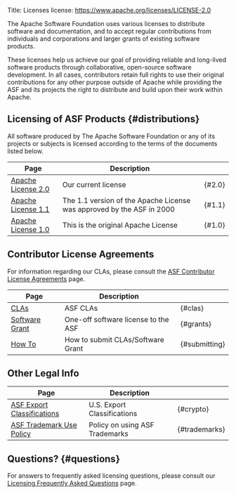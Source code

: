 Title: Licenses
license: https://www.apache.org/licenses/LICENSE-2.0



The Apache Software Foundation uses various licenses to distribute
software and documentation, and to accept regular
contributions from individuals and corporations and larger grants of existing software products.

These licenses help us achieve our goal of providing reliable and
long-lived software products through collaborative, open-source software
development. In all cases, contributors retain full rights to use their
original contributions for any other purpose outside of Apache while
providing the ASF and its projects the right to distribute and build upon
their work within Apache.


## Licensing of ASF Products  {#distributions}

All software produced by The Apache Software Foundation or any of its
projects or subjects is licensed according to the terms of the documents
listed below.

| Page | Description | |
| ---- | ----------- | -- |
| [Apache License 2.0](LICENSE-2.0) | Our current license |  {#2.0} |
| [Apache License 1.1](LICENSE-1.1) | The 1.1 version of the Apache License was approved by the ASF in 2000 |  {#1.1} |
| [Apache License 1.0](LICENSE-1.0) | This is the original Apache License |  {#1.0} |


## Contributor License Agreements

For information regarding our CLAs, please consult the [ASF Contributor License 
Agreements](/licenses/contributor-agreements.html) page.

| Page | Description | |
| ---- | ----------- | -- |
| [CLAs](/licenses/contributor-agreements.html#clas) | ASF CLAs |  {#clas} |
| [Software Grant](/licenses/contributor-agreements.html#grants) | One-off software license to the ASF |  {#grants} |
| [How To](/licenses/contributor-agreements.html#submitting) | How to submit CLAs/Software Grant |  {#submitting} |


## Other Legal Info

| Page | Description | |
| ---- | ----------- | -- |
| [ASF Export Classifications](/licenses/exports/) | U.S. Export Classifications |  {#crypto} |
| [ASF Trademark Use Policy](/foundation/marks/) | Policy on using ASF Trademarks |  {#trademarks} |


## Questions?  {#questions}

For answers to frequently asked licensing questions, please consult our 
[Licensing Frequently Asked Questions](/foundation/license-faq.html) page.

